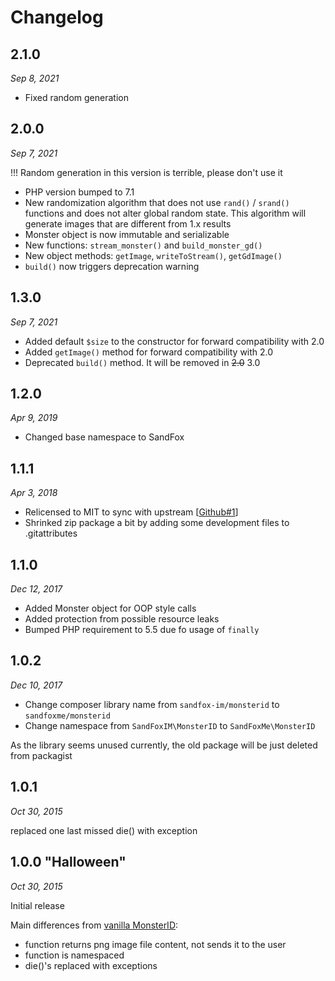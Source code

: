 # Changelog

## 2.1.0

*Sep 8, 2021*

* Fixed random generation

## 2.0.0

*Sep 7, 2021*

!!! Random generation in this version is terrible, please don't use it

* PHP version bumped to 7.1
* New randomization algorithm that does not use `rand()` / `srand()` functions and does not alter global random state.
  This algorithm will generate images that are different from 1.x results
* Monster object is now immutable and serializable
* New functions: `stream_monster()` and `build_monster_gd()`
* New object methods: `getImage`, `writeToStream()`, `getGdImage()`
* `build()` now triggers deprecation warning

## 1.3.0

*Sep 7, 2021*

* Added default `$size` to the constructor for forward compatibility with 2.0
* Added `getImage()` method for forward compatibility with 2.0
* Deprecated `build()` method. It will be removed in ~~2.0~~ 3.0

## 1.2.0

*Apr 9, 2019*

* Changed base namespace to SandFox

## 1.1.1

*Apr 3, 2018*

* Relicensed to MIT to sync with upstream [[Github#1]]
* Shrinked zip package a bit by adding some development files to .gitattributes

[Github#1]: https://github.com/sandfoxme/monsterid/issues/1

## 1.1.0

*Dec 12, 2017*

* Added Monster object for OOP style calls
* Added protection from possible resource leaks
* Bumped PHP requirement to 5.5 due fo usage of `finally`

## 1.0.2

*Dec 10, 2017*

* Change composer library name from ```sandfox-im/monsterid``` to ```sandfoxme/monsterid```
* Change namespace from ```SandFoxIM\MonsterID``` to ```SandFoxMe\MonsterID```

As the library seems unused currently, the old package will be just deleted from packagist

## 1.0.1

*Oct 30, 2015*

replaced one last missed die() with exception

## 1.0.0 "Halloween"

*Oct 30, 2015*

Initial release

Main differences from [vanilla MonsterID][upstream]:
- function returns png image file content, not sends it to the user
- function is namespaced
- die()'s replaced with exceptions

[upstream]: https://github.com/splitbrain/monsterID
